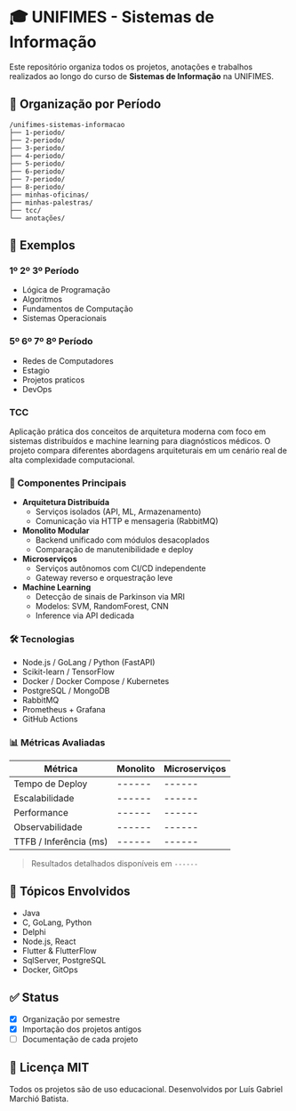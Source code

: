 # 🎓 UNIFIMES - Sistemas de Informação

Este repositório organiza todos os projetos, anotações e trabalhos realizados ao longo do curso de **Sistemas de Informação** na UNIFIMES.

## 🧭 Organização por Período

```
/unifimes-sistemas-informacao
├── 1-periodo/
├── 2-periodo/
├── 3-periodo/
├── 4-periodo/
├── 5-periodo/
├── 6-periodo/
├── 7-periodo/
├── 8-periodo/
├── minhas-oficinas/
├── minhas-palestras/
├── tcc/
└── anotações/
```


## 📂 Exemplos

### 1º 2º 3º Período

- Lógica de Programação
- Algoritmos
- Fundamentos de Computação
- Sistemas Operacionais

### 5º 6º 7º 8º Período

- Redes de Computadores
- Estagio
- Projetos praticos
- DevOps

### TCC

Aplicação prática dos conceitos de arquitetura moderna com foco em sistemas distribuídos e machine learning para diagnósticos médicos. O projeto compara diferentes abordagens arquiteturais em um cenário real de alta complexidade computacional.


### 🧠 Componentes Principais

- **Arquitetura Distribuída**
  - Serviços isolados (API, ML, Armazenamento)
  - Comunicação via HTTP e mensageria (RabbitMQ)
- **Monolito Modular**
  - Backend unificado com módulos desacoplados
  - Comparação de manutenibilidade e deploy
- **Microserviços**
  - Serviços autônomos com CI/CD independente
  - Gateway reverso e orquestração leve
- **Machine Learning**
  - Detecção de sinais de Parkinson via MRI
  - Modelos: SVM, RandomForest, CNN
  - Inference via API dedicada

### 🛠️ Tecnologias

- Node.js / GoLang / Python (FastAPI)
- Scikit-learn / TensorFlow
- Docker / Docker Compose / Kubernetes
- PostgreSQL / MongoDB
- RabbitMQ
- Prometheus + Grafana
- GitHub Actions

### 📊 Métricas Avaliadas

| Métrica                  | Monolito           | Microserviços       |
|--------------------------|--------------------|----------------------|
| Tempo de Deploy          | ------ | ------ |
| Escalabilidade           | ------ | ------ |
| Performance              | ------ | ------ |
| Observabilidade          | ------ | ------ |
| TTFB / Inferência (ms)   | ------ | ------ |

> Resultados detalhados disponíveis em `------`


## 📘 Tópicos Envolvidos

- Java
- C, GoLang, Python
- Delphi
- Node.js, React
- Flutter & FlutterFlow
- SqlServer, PostgreSQL
- Docker, GitOps

## ✅ Status

- [x] Organização por semestre
- [x] Importação dos projetos antigos
- [ ] Documentação de cada projeto

## 📄 Licença MIT 

Todos os projetos são de uso educacional. Desenvolvidos por Luís Gabriel Marchió Batista.
